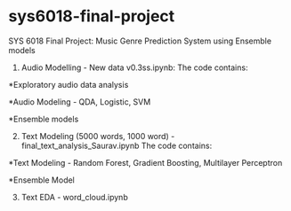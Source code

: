 # sys6018-final-project
SYS 6018 Final Project: Music Genre Prediction System using Ensemble models

1. Audio Modelling - New data v0.3ss.ipynb: 
The code contains:

  *Exploratory audio data analysis 
  
  *Audio Modeling - QDA, Logistic, SVM
  
  *Ensemble models

2. Text Modeling (5000 words, 1000 word) - final_text_analysis_Saurav.ipynb
The code contains:

  *Text Modeling - Random Forest, Gradient Boosting, Multilayer Perceptron
  
  *Ensemble Model

3. Text EDA - word_cloud.ipynb
